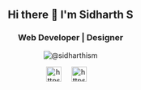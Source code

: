 <h2 align="center"> Hi there 👋 I'm Sidharth S
<h3 align="center">Web Developer | Designer </h3>

<p align="center">
<img src="https://github-readme-stats.vercel.app/api?username=sidharthism&show_icons=true" alt="@sidharthism"/>
</p>

<p align="center">
<a href="https://dev.to/sidharthism" target="blank" margin:0 16px;><img align="center" src="https://cdn.jsdelivr.net/npm/simple-icons@3.0.1/icons/dev-dot-to.svg" alt="https://dev.to/sidharthism" height="30" width="30"/></a>
<a href="https://twitter.com/sidharthism" target="blank" style="margin:0 16px;"><img align="center" src="https://cdn.jsdelivr.net/npm/simple-icons@3.0.1/icons/twitter.svg" alt="https://twitter.com/sidharthism" height="30" width="30"/></a>
</p>
